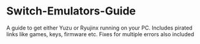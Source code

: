 # Switch-Emulators-Guide
A guide to get either Yuzu or Ryujinx running on your PC. Includes pirated links like games, keys, firmware etc. Fixes for multiple errors also included
